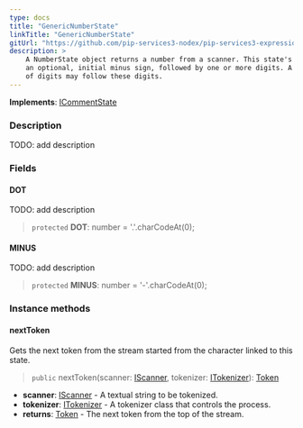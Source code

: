```yaml
---
type: docs
title: "GenericNumberState"
linkTitle: "GenericNumberState"
gitUrl: "https://github.com/pip-services3-nodex/pip-services3-expressions-nodex"
description: > 
    A NumberState object returns a number from a scanner. This state's idea of a number allows
    an optional, initial minus sign, followed by one or more digits. A decimal point and another string
    of digits may follow these digits.
---
```


**Implements**: [ICommentState](../../icomment_state)

### Description

TODO: add description

### Fields

<span class="hide-title-link">

#### DOT
TODO: add description
> `protected` **DOT**: number = '.'.charCodeAt(0);

#### MINUS
TODO: add description
> `protected` **MINUS**: number = '-'.charCodeAt(0);

</span>



### Instance methods

#### nextToken
Gets the next token from the stream started from the character linked to this state.

> `public` nextToken(scanner: [IScanner](../../../io/iscanner), tokenizer: [ITokenizer](../../itokenizer)): [Token](../../token)

- **scanner**: [IScanner](../../../io/iscanner) - A textual string to be tokenized.
- **tokenizer**: [ITokenizer](../../itokenizer) - A tokenizer class that controls the process.
- **returns**: [Token](../../token) - The next token from the top of the stream.